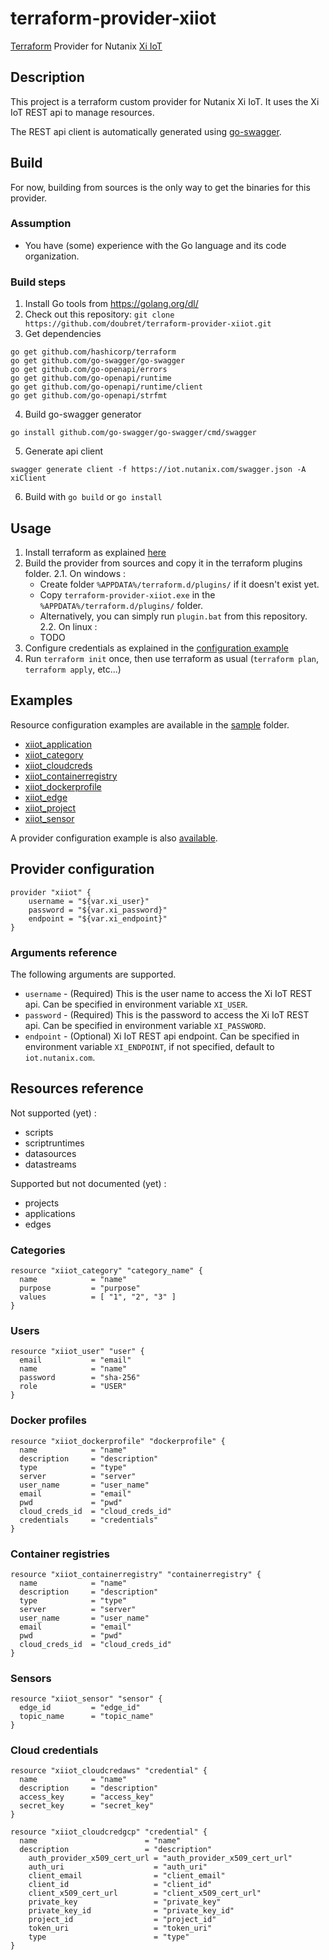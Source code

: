 # terraform-provider-xiiot

[Terraform](https://www.terraform.io) Provider for Nutanix [Xi IoT](https://www.nutanix.fr/products/iot/)

## Description

This project is a terraform custom provider for Nutanix Xi IoT.
It uses the Xi IoT REST api to manage resources.

The REST api client is automatically generated using [go-swagger](https://github.com/go-swagger/go-swagger).

## Build

For now, building from sources is the only way to get the binaries for this provider.

### Assumption

* You have (some) experience with the Go language and its code organization.

### Build steps

1. Install Go tools from https://golang.org/dl/
2. Check out this repository: `git clone https://github.com/doubret/terraform-provider-xiiot.git`
3. Get dependencies
```
go get github.com/hashicorp/terraform
go get github.com/go-swagger/go-swagger
go get github.com/go-openapi/errors
go get github.com/go-openapi/runtime
go get github.com/go-openapi/runtime/client
go get github.com/go-openapi/strfmt
```
4. Build go-swagger generator
```
go install github.com/go-swagger/go-swagger/cmd/swagger
```
5. Generate api client
```
swagger generate client -f https://iot.nutanix.com/swagger.json -A xiClient
```
6. Build with `go build` or `go install`

## Usage

1. Install terraform as explained [here](https://learn.hashicorp.com/terraform/getting-started/install)
2. Build the provider from sources and copy it in the terraform plugins folder.
  2.1. On windows :
    - Create folder `%APPDATA%/terraform.d/plugins/` if it doesn't exist yet.
    - Copy `terraform-provider-xiiot.exe` in the `%APPDATA%/terraform.d/plugins/` folder.
    - Alternatively, you can simply run `plugin.bat` from this repository.
  2.2. On linux :
    - TODO
3. Configure credentials as explained in the [configuration example](sample/provider.tf)
4. Run `terraform init` once, then use terraform as usual (`terraform plan`, `terraform apply`, etc...)

## Examples

Resource configuration examples are available in the [sample](sample) folder.

* [xiiot_application](sample/application.tf)
* [xiiot_category](sample/category.tf)
* [xiiot_cloudcreds](sample/cloudcreds.tf)
* [xiiot_containerregistry](sample/containerregistry.tf)
* [xiiot_dockerprofile](sample/dockerprofile.tf)
* [xiiot_edge](sample/edge.tf)
* [xiiot_project](sample/project.tf)
* [xiiot_sensor](sample/sensor.tf)

A provider configuration example is also [available](sample/provider.tf).

## Provider configuration

```
provider "xiiot" {
    username = "${var.xi_user}"
    password = "${var.xi_password}"
    endpoint = "${var.xi_endpoint}"
}
```

### Arguments reference

The following arguments are supported.

* `username` - (Required) This is the user name to access the Xi IoT REST api. Can be specified in environment variable `XI_USER`.
* `password` - (Required) This is the password to access the Xi IoT REST api. Can be specified in environment variable `XI_PASSWORD`.
* `endpoint` - (Optional) Xi IoT REST api endpoint. Can be specified in environment variable `XI_ENDPOINT`, if not specified, default to `iot.nutanix.com`.

## Resources reference

Not supported (yet) :
* scripts
* scriptruntimes
* datasources
* datastreams

Supported but not documented (yet) :
* projects
* applications
* edges

### Categories

```
resource "xiiot_category" "category_name" {
  name            = "name"
  purpose         = "purpose"
  values          = [ "1", "2", "3" ]
}
```

### Users

```
resource "xiiot_user" "user" {
  email           = "email"
  name            = "name"
  password        = "sha-256"
  role            = "USER"
}
```

### Docker profiles

```
resource "xiiot_dockerprofile" "dockerprofile" {
  name            = "name"
  description     = "description"
  type            = "type"
  server          = "server"
  user_name       = "user_name"
  email           = "email"
  pwd             = "pwd"
  cloud_creds_id  = "cloud_creds_id"
  credentials     = "credentials"
}
```

### Container registries

```
resource "xiiot_containerregistry" "containerregistry" {
  name            = "name"
  description     = "description"
  type            = "type"
  server          = "server"
  user_name       = "user_name"
  email           = "email"
  pwd             = "pwd"
  cloud_creds_id  = "cloud_creds_id"
}
```

### Sensors

```
resource "xiiot_sensor" "sensor" {
  edge_id         = "edge_id"
  topic_name      = "topic_name"
}
```

### Cloud credentials

```
resource "xiiot_cloudcredaws" "credential" {
  name            = "name"
  description     = "description"
  access_key      = "access_key"
  secret_key      = "secret_key"
}
```

```
resource "xiiot_cloudcredgcp" "credential" {
  name                        = "name"
  description                 = "description"
	auth_provider_x509_cert_url = "auth_provider_x509_cert_url"
	auth_uri                    = "auth_uri"
	client_email                = "client_email"
	client_id                   = "client_id"
	client_x509_cert_url        = "client_x509_cert_url"
	private_key                 = "private_key"
	private_key_id              = "private_key_id"
	project_id                  = "project_id"
	token_uri                   = "token_uri"
	type                        = "type"
}
```
